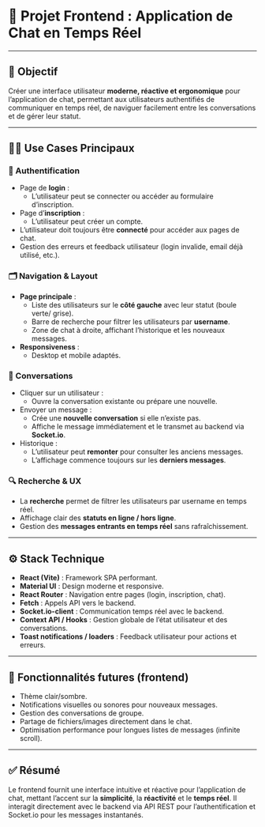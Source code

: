 # 📌 Projet Frontend : Application de Chat en Temps Réel

---

## 🎯 Objectif
Créer une interface utilisateur **moderne, réactive et ergonomique** pour l’application de chat, permettant aux utilisateurs authentifiés de communiquer en temps réel, de naviguer facilement entre les conversations et de gérer leur statut.

---

## 🧑‍💻 Use Cases Principaux

### 🔐 Authentification
- Page de **login** :
    - L’utilisateur peut se connecter ou accéder au formulaire d’inscription.
- Page d’**inscription** :
    - L’utilisateur peut créer un compte.
- L’utilisateur doit toujours être **connecté** pour accéder aux pages de chat.
- Gestion des erreurs et feedback utilisateur (login invalide, email déjà utilisé, etc.).

### 🗂 Navigation & Layout
- **Page principale** :
    - Liste des utilisateurs sur le **côté gauche** avec leur statut (boule verte/ grise).
    - Barre de recherche pour filtrer les utilisateurs par **username**.
    - Zone de chat à droite, affichant l’historique et les nouveaux messages.
- **Responsiveness** :
    - Desktop et mobile adaptés.

### 💬 Conversations
- Cliquer sur un utilisateur :
    - Ouvre la conversation existante ou prépare une nouvelle.
- Envoyer un message :
    - Crée une **nouvelle conversation** si elle n’existe pas.
    - Affiche le message immédiatement et le transmet au backend via **Socket.io**.
- Historique :
    - L’utilisateur peut **remonter** pour consulter les anciens messages.
    - L’affichage commence toujours sur les **derniers messages**.

### 🔍 Recherche & UX
- La **recherche** permet de filtrer les utilisateurs par username en temps réel.
- Affichage clair des **statuts en ligne / hors ligne**.
- Gestion des **messages entrants en temps réel** sans rafraîchissement.

---

## ⚙️ Stack Technique

- **React (Vite)** : Framework SPA performant.
- **Material UI** : Design moderne et responsive.
- **React Router** : Navigation entre pages (login, inscription, chat).
- **Fetch** : Appels API vers le backend.
- **Socket.io-client** : Communication temps réel avec le backend.
- **Context API / Hooks** : Gestion globale de l’état utilisateur et des conversations.
- **Toast notifications / loaders** : Feedback utilisateur pour actions et erreurs.

---

## 🚀 Fonctionnalités futures (frontend)
- Thème clair/sombre.
- Notifications visuelles ou sonores pour nouveaux messages.
- Gestion des conversations de groupe.
- Partage de fichiers/images directement dans le chat.
- Optimisation performance pour longues listes de messages (infinite scroll).

---

## ✅ Résumé
Le frontend fournit une interface intuitive et réactive pour l’application de chat, mettant l’accent sur la **simplicité**, la **réactivité** et le **temps réel**. Il interagit directement avec le backend via API REST pour l’authentification et Socket.io pour les messages instantanés.
